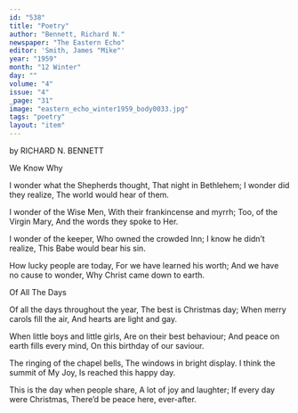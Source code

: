 ```yaml
---
id: "538"
title: "Poetry"
author: "Bennett, Richard N."
newspaper: "The Eastern Echo"
editor: 'Smith, James "Mike"'
year: "1959"
month: "12 Winter"
day: ""
volume: "4"
issue: "4"
_page: "31"
image: "eastern_echo_winter1959_body0033.jpg"
tags: "poetry"
layout: "item"
---
```

by RICHARD N. BENNETT

We Know Why

I wonder what the Shepherds thought,
That night in Bethlehem;
I wonder did they realize,
The world would hear of them.

I wonder of the Wise Men,
With their frankincense and myrrh;
Too, of the Virgin Mary,
And the words they spoke to Her.

I wonder of the keeper,
Who owned the crowded Inn;
I know he didn’t realize,
This Babe would bear his sin.

How lucky people are today,
For we have learned his worth;
And we have no cause to wonder,
Why Christ came down to earth.

Of All The Days

Of all the days throughout the year,
The best is Christmas day;
When merry carols fill the air,
And hearts are light and gay.

When little boys and little girls,
Are on their best behaviour;
And peace on earth fills every mind,
On this birthday of our saviour.

The ringing of the chapel bells,
The windows in bright display.
I think the summit of My Joy,
Is reached this happy day.

This is the day when people share,
A lot of joy and laughter;
If every day were Christmas,
There’d be peace here, ever-after.

